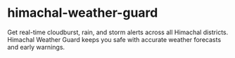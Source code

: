 # himachal-weather-guard
Get real-time cloudburst, rain, and storm alerts across all Himachal districts. Himachal Weather Guard keeps you safe with accurate weather forecasts and early warnings.
